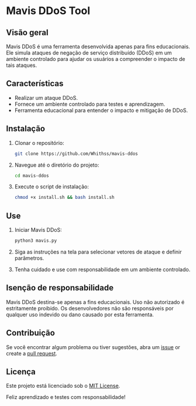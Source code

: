 # Mavis DDoS Tool

## Visão geral

Mavis DDoS é uma ferramenta desenvolvida apenas para fins educacionais. Ele simula ataques de negação de serviço distribuído (DDoS) em um ambiente controlado para ajudar os usuários a compreender o impacto de tais ataques.

## Características

- Realizar um ataque DDoS.
- Fornece um ambiente controlado para testes e aprendizagem.
- Ferramenta educacional para entender o impacto e mitigação de DDoS.

## Instalação

1. Clonar o repositório:

    ```bash
    git clone https://github.com/Whithss/mavis-ddos
    ```

2. Navegue até o diretório do projeto:

    ```bash
    cd mavis-ddos
    ```

3. Execute o script de instalação:

    ```bash
    chmod +x install.sh && bash install.sh
    ```

## Use

1. Iniciar Mavis DDoS:

    ```bash
    python3 mavis.py
    ```

2. Siga as instruções na tela para selecionar vetores de ataque e definir parâmetros.

3. Tenha cuidado e use com responsabilidade em um ambiente controlado.

## Isenção de responsabilidade

Mavis DDoS destina-se apenas a fins educacionais. Uso não autorizado é estritamente proibido. Os desenvolvedores não são responsáveis por qualquer uso indevido ou dano causado por esta ferramenta.

## Contribuição

Se você encontrar algum problema ou tiver sugestões, abra um [issue](https://github.com/Whithss/mavis-ddos/issues) or create a [pull request](https://github.com/Whithss/mavis-ddos/pulls).

## Licença

Este projeto está licenciado sob o [MIT License](LICENSE).

Feliz aprendizado e testes com responsabilidade!
